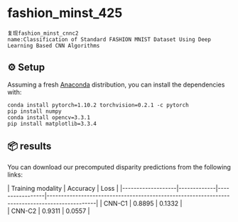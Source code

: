 # fashion_minst_425
    复现fashion_minst_cnnc2
    name:Classification of Standard FASHION MNIST Dataset Using Deep Learning Based CNN Algorithms

## ⚙️ Setup

Assuming a fresh [Anaconda](https://www.anaconda.com/download/) distribution, you can install the dependencies with:
```shell
conda install pytorch=1.10.2 torchvision=0.2.1 -c pytorch
pip install numpy
conda install opencv=3.3.1   
pip install matplotlib=3.3.4
```
## 📦 results
You can download our precomputed disparity predictions from the following links:


| Training modality | Accuracy    | Loss | 
|-------------------|-------------|-----------------|-----------------------------------------------------------------------------------------------|
| CNN-C1            | 0.8895      | 0.1332          |           
| CNN-C2            | 0.9311      | 0.0557          |       


